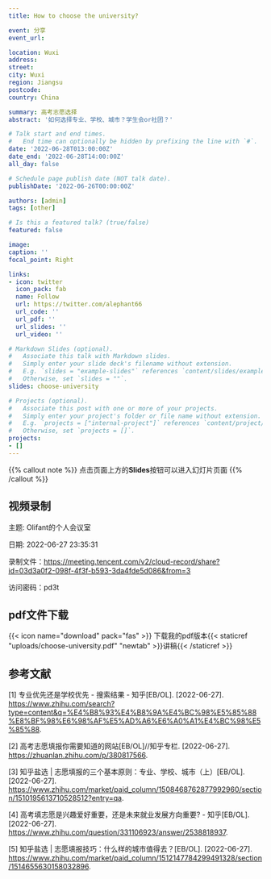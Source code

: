 ```yaml
---
title: How to choose the university?

event: 分享
event_url: 

location: Wuxi
address:
street: 
city: Wuxi
region: Jiangsu
postcode: 
country: China

summary: 高考志愿选择
abstract: '如何选择专业、学校、城市？学生会or社团？'

# Talk start and end times.
#   End time can optionally be hidden by prefixing the line with `#`.
date: '2022-06-28T013:00:00Z'
date_end: '2022-06-28T14:00:00Z'
all_day: false

# Schedule page publish date (NOT talk date).
publishDate: '2022-06-26T00:00:00Z'

authors: [admin]
tags: [other]

# Is this a featured talk? (true/false)
featured: false

image:
caption: ''
focal_point: Right

links:
- icon: twitter
  icon_pack: fab
  name: Follow
  url: https://twitter.com/alephant66
  url_code: ''
  url_pdf: ''
  url_slides: ''
  url_video: ''

# Markdown Slides (optional).
#   Associate this talk with Markdown slides.
#   Simply enter your slide deck's filename without extension.
#   E.g. `slides = "example-slides"` references `content/slides/example-slides.md`.
#   Otherwise, set `slides = ""`.
slides: choose-university

# Projects (optional).
#   Associate this post with one or more of your projects.
#   Simply enter your project's folder or file name without extension.
#   E.g. `projects = ["internal-project"]` references `content/project/deep-learning/index.md`.
#   Otherwise, set `projects = []`.
projects:
- []
---
```


{{% callout note %}}
点击页面上方的**Slides**按钮可以进入幻灯片页面
{{% /callout %}}
## 视频录制
主题: Olifant的个人会议室

日期: 2022-06-27 23:35:31

录制文件：https://meeting.tencent.com/v2/cloud-record/share?id=03d3a0f2-098f-4f3f-b593-3da4fde5d086&from=3

访问密码：pd3t

## pdf文件下载
{{< icon name="download" pack="fas" >}} 下载我的pdf版本{{< staticref "uploads/choose-university.pdf" "newtab" >}}讲稿{{< /staticref >}}

## 参考文献
[1] 专业优先还是学校优先 - 搜索结果 - 知乎[EB/OL]. [2022-06-27]. https://www.zhihu.com/search?type=content&q=%E4%B8%93%E4%B8%9A%E4%BC%98%E5%85%88%E8%BF%98%E6%98%AF%E5%AD%A6%E6%A0%A1%E4%BC%98%E5%85%88.

[2] 高考志愿填报你需要知道的网站[EB/OL]//知乎专栏. [2022-06-27]. https://zhuanlan.zhihu.com/p/380817566.

[3] 知乎盐选 | 志愿填报的三个基本原则：专业、学校、城市（上）[EB/OL]. [2022-06-27]. https://www.zhihu.com/market/paid_column/1508468762877992960/section/1510195613710528512?entry=qa.

[4] 高考填志愿是兴趣爱好重要，还是未来就业发展方向重要? - 知乎[EB/OL]. [2022-06-27]. https://www.zhihu.com/question/331106923/answer/2538818937.

[5] 知乎盐选 | 志愿填报技巧：什么样的城市值得去？[EB/OL]. [2022-06-27]. https://www.zhihu.com/market/paid_column/1512147784299491328/section/1514655630158032896.

